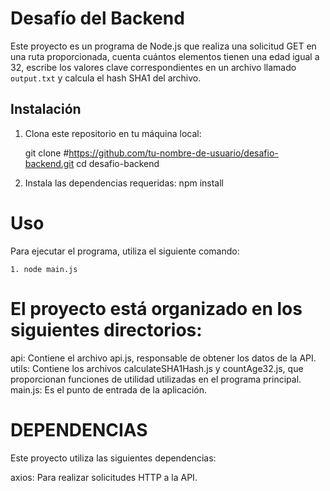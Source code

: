 # Desafío del Backend

Este proyecto es un programa de Node.js que realiza una solicitud GET en una ruta proporcionada, cuenta cuántos elementos tienen una edad igual a 32, escribe los valores clave correspondientes en un archivo llamado `output.txt` y calcula el hash SHA1 del archivo.

## Instalación

1. Clona este repositorio en tu máquina local:

   git clone #https://github.com/tu-nombre-de-usuario/desafio-backend.git
   cd desafio-backend

2. Instala las dependencias requeridas:
    npm install

# Uso
Para ejecutar el programa, utiliza el siguiente comando:
    
    1. node main.js


# El proyecto está organizado en los siguientes directorios:

api: Contiene el archivo api.js, responsable de obtener los datos de la API.
utils: Contiene los archivos calculateSHA1Hash.js y countAge32.js, que proporcionan funciones de utilidad utilizadas en el programa principal.
main.js: Es el punto de entrada de la aplicación.

# DEPENDENCIAS
Este proyecto utiliza las siguientes dependencias:

axios: Para realizar solicitudes HTTP a la API.